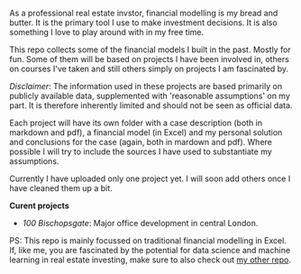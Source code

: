 As a professional real estate invstor, financial modelling is my bread and butter. It is the primary tool I use to make investment decisions. It is also something I love to play around with in my free time.

This repo collects some of the financial models I built in the past. Mostly for fun. Some of them will be based on projects I have been involved in, others on courses I've taken and still others simply on projects I am fascinated by.

*Disclaimer*: The information used in these projects are based primarily on publicly available data, supplemented with 'reasonable assumptions' on my part. It is therefore inherently limited and should not be seen as official data.

Each project will have its own folder with a case description (both in markdown and pdf), a financial model (in Excel) and my personal solution and conclusions for the case (again, both in mardown and pdf). Where possible I will try to include the sources I have used to substantiate my assumptions.

Currently I have uploaded only one project yet. I will soon add others once I have cleaned them up a bit.

**Curent projects**
- *100 Bischopsgate*: Major office development in central London.

PS: This repo is mainly focussed on traditional financial modelling in Excel. If, like me, you are fascinated by the potential for data science and machine learning in real estate investing, make sure to also check out [my other repo](https://github.com/mdcnuydt/data-science).
